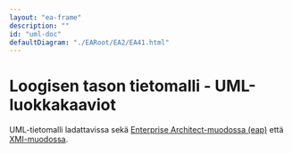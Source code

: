 ```yaml
---
layout: "ea-frame"
description: ""
id: "uml-doc"
defaultDiagram: "./EARoot/EA2/EA41.html"
---
```

# Loogisen tason tietomalli - UML-luokkakaaviot
UML-tietomalli ladattavissa sekä [Enterprise Architect-muodossa (eap)](../rakentamisenluvat.eap) että [XMI-muodossa](../rakentamisenluvat.xml?raw=true).
